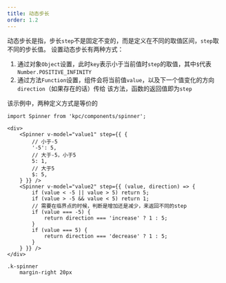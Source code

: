 ```yaml
---
title: 动态步长
order: 1.2
---
```


动态步长是指，步长`step`不是固定不变的，而是定义在不同的取值区间，`step`取不同的步长值。
设置动态步长有两种方式：

1. 通过对象`Object`设置，此时`key`表示小于当前值时`step`的取值，其中`$`代表`Number.POSITIVE_INFINITY`
2. 通过方法`Function`设置，组件会将当前值`value`，以及下一个值变化的方向`direction`（如果存在的话）传给
该方法，函数的返回值即为`step`

该示例中，两种定义方式是等价的

```vdt
import Spinner from 'kpc/components/spinner';

<div>
    <Spinner v-model="value1" step={{ {
        // 小于-5
        '-5': 5,
        // 大于-5，小于5
        5: 1,
        // 大于5
        $: 5,
    } }} />
    <Spinner v-model="value2" step={{ (value, direction) => {
        if (value < -5 || value > 5) return 5;
        if (value > -5 && value < 5) return 1;
        // 需要在临界点的时候，判断是增加还是减少，来返回不同的step
        if (value === -5) {
            return direction === 'increase' ? 1 : 5;
        }
        if (value === 5) {
            return direction === 'decrease' ? 1 : 5;
        }
    } }} />
</div>
```

```styl
.k-spinner
    margin-right 20px
```
